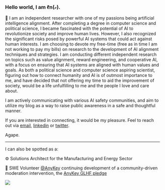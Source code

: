 ### Hello world, I am ℓn(ℯ).

👾 I am an independent researcher with one of my passions being artificial intelligence alignment. After completing a degree in computer science and political science, I became fascinated with the potential of AI to revolutionize society and improve human lives. However, I also recognized the significant risks posed by powerful AI systems that could act against human interests. I am choosing to devote my free-time (free as in time I am not working to pay my bills) on research to the development of AI alignment techniques and strategies. I am conducting different independent research on topics such as value alignment, reward engineering, and cooperative AI, with a focus on ensuring that AI systems are aligned with human values and goals. As both a political science and computer science aspiring scientist, figuring out how to connect humanity and AI is of outmost importance to me, and have decided that not offering my time to aid the improvement of society, would be a life unfulfilling to me and the people I love and care about.

I am actively communicating with various AI safety communities, and aim to utilize my blog as a way to raise public awareness in a safe and thoughtful manner.

If you are interested in connecting, it would be my pleasure. Feel to reach out via [email](mailto:elenipartakki@gmail.com), [linkedin](https://www.linkedin.com/in/elenipartakki/) or [twitter](https://twitter.com/epartakki).

Agape.

***

I can also be spotted as a:

⚙️ Solutions Architect for the Manufacturing and Energy Sector

🧩 SWE Volunteer [@AnyKey](https://anykey.org/) continuing development of a community-driven moderation intervention, the [AnyKey GLHF pledge](https://anykey.org/en/pledge)

![](https://media.giphy.com/media/bcKmIWkUMCjVm/giphy.gif)
